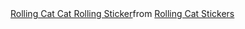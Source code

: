 <div class="tenor-gif-embed" data-postid="22772941" data-share-method="host" data-aspect-ratio="1" data-width="100%"><a href="https://tenor.com/view/rolling-cat-cat-rolling-green-gif-22772941">Rolling Cat Cat Rolling Sticker</a>from <a href="https://tenor.com/search/rolling+cat-stickers">Rolling Cat Stickers</a></div> <script type="text/javascript" async src="https://tenor.com/embed.js"></script>
<!--
**Achilles404/Achilles404** is a ✨ _special_ ✨ repository because its `README.md` (this file) appears on your GitHub profile.

Here are some ideas to get you started:

- 🔭 I’m currently working on ...
- 🌱 I’m currently learning ...
- 👯 I’m looking to collaborate on ...
- 🤔 I’m looking for help with ...
- 💬 Ask me about ...
- 📫 How to reach me: ...
- 😄 Pronouns: ...
- ⚡ Fun fact: ...
-->
